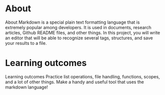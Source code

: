 # About
About
Markdown is a special plain text formatting language that is extremely popular among developers.
It is used in documents, research articles, Github README files, and other things.
In this project, you will write an editor that will be able to recognize several tags, structures, and save your results to a file.

# Learning outcomes
Learning outcomes
Practice list operations, file handling, functions, scopes, and a lot of other things. Make a handy and useful tool that uses the markdown language!
